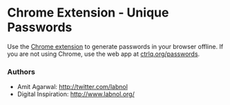 Chrome Extension - Unique Passwords
===================================

Use the [Chrome extension][1] to generate passwords in your browser offline. If you are not using Chrome, use the web app at [ctrlq.org/passwords][1].

### Authors

* Amit Agarwal: http://twitter.com/labnol
* Digital Inspiration: http://www.labnol.org/

[1]: https://chrome.google.com/webstore/detail/eecnlkcbgpdabdgobnpoldjgainahdni
[2]: http://ctrlq.org/passwords/
